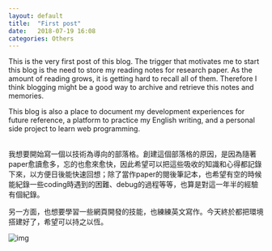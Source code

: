 ```yaml
---
layout: default
title:  "First post"
date:   2018-07-19 16:08
categories: Others
---
```

This is the very first post of this blog. The trigger that motivates me to start this blog is the need to store my reading notes for research paper. As the amount of reading grows, it is getting hard to recall all of them. Therefore I think blogging might be a good way to archive and retrieve this notes and memories.

This blog is also a place to document my development experiences for future reference, a platform to practice my English writing, and a personal side project to learn web programming.

<br>
我想要開始寫一個以技術為導向的部落格。創建這個部落格的原因，是因為隨著paper愈讀愈多，忘的也愈來愈快，因此希望可以把這些吸收的知識和心得都記錄下來，以方便日後能快速回想；除了當作paper的閱後筆記本，也希望有空的時候能紀錄一些coding時遇到的困難、debug的過程等等，也算是對這一年半的經驗有個紀錄。

另一方面，也想要學習一些網頁開發的技能，也練練英文寫作。今天終於都把環境搭建好了，希望可以持之以恆。

![img](/assets/DSC_2684.JPG)